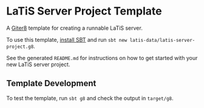 # LaTiS Server Project Template

A [Giter8][g8] template for creating a runnable LaTiS server.

To use this template, [install SBT][sbt] and run `sbt new
latis-data/latis-server-project.g8`.

See the generated `README.md` for instructions on how to get started
with your new LaTiS server project.

[g8]: http://www.foundweekends.org/giter8/
[sbt]: http://www.scala-sbt.org/download.html

## Template Development

To test the template, run `sbt g8` and check the output in
`target/g8`.
